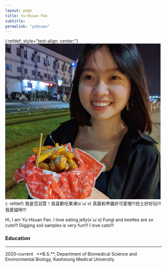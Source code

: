 ```yaml
---
layout: page
title: Yu-Hsuan Fan
subtitle: 
permalink: "yuhsuan"
---
```

{:refdef: style="text-align: center;"}
![](assets/img/people/yuhsuan_500.png)
{: refdef}
我是范羽萱！我喜歡吃果凍(ฅ´ω`ฅ)
真菌和甲蟲好可愛喔!!!挖土好好玩!!!我愛貓咪!!!<br>

Hi, I am Yu-Hsuan Fan. I love eating jelly(ฅ´ω`ฅ)
Fungi and beetles are so cute!!! Digging soil samples is very fun!!! I love cats!!!<br>

### Education
<hr>
2020–current&nbsp;&nbsp;&nbsp;**B.S.**, Department of Biomedical Science and Environmental Biology, Kaohsiung Medical University<br>
